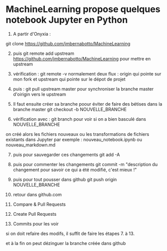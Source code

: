 # MachineLearning propose quelques notebook Jupyter en Python

1. A partir d'Onyxia : 

git clone https://github.com/jmbernabotto/MachineLearning

2. puis 
git remote add upstream https://github.com/jmbernabotto/MachineLearning pour mettre en upstream

3. vérification : 
git remote -v 
normalement deux flux : origin qui pointe sur mon fork et upstream qui pointe sur le dépot de projet

4. puis : 
git pull upstream master pour synchroniser la branche master d'oirigin vers le upstream

5. Il faut ensuite créer sa branche poour éviter de faire des bétises dans la branche master 
git checkout -b NOUVELLE_BRANCHE

6. vérification avec : 
git branch
pour voir si on a bien basculé dans NOUVELLE_BRANCHE

on créé alors les fichiers nouveaux ou les transformations de fichiers existants dans Jupyter
par exemple :
nouveau_notebook.ipynb ou nouveau_markdown.md

7. puis pour sauvegarder ces changements
git add -A

8. puis pour commenter les changements 
git commit -m "description du changement pour savoir ce qui a été modifié, c'est mieux !"

9. puis pour tout pousser dans github
git push origin NOUVELLE_BRANCHE 

10. retour dans github.com

11. Compare & Pull Requests

12. Create Pull Requests

13. Commits pour les voir

si on doit refaire des modifs, il suffit de faire les étapes 7. à 13.

et à la fin on peut dézinguer la branche créée dans github